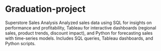 # Graduation-project
Superstore Sales Analysis  Analyzed sales data using SQL for insights on performance and profitability, Tableau for interactive dashboards (regional sales, product trends, discount impact), and Python for forecasting sales with time-series models. Includes SQL queries, Tableau dashboards, and Python scripts.
